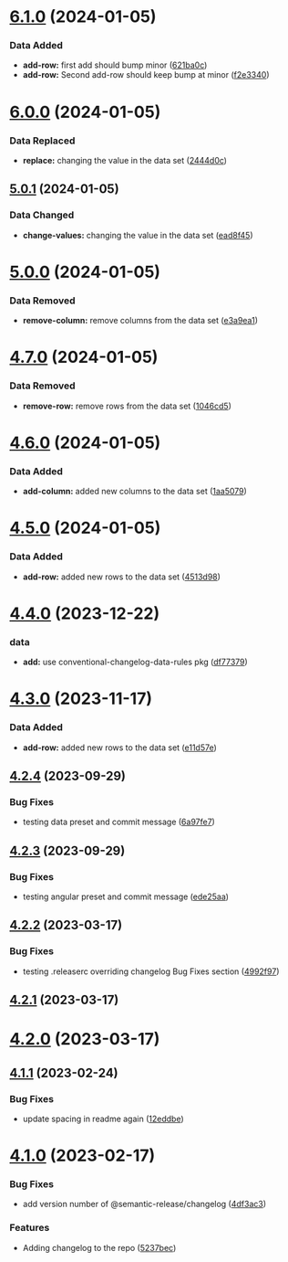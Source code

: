 # [6.1.0](https://github.com/dskard/datemver/compare/v6.0.0...v6.1.0) (2024-01-05)


### Data Added

* **add-row:** first add should bump minor ([621ba0c](https://github.com/dskard/datemver/commit/621ba0c747a4d85c56051db18135a95a2e114c1e))
* **add-row:** Second add-row should keep bump at minor ([f2e3340](https://github.com/dskard/datemver/commit/f2e33404aa7e530d641b18015958f874a071ecc9))

# [6.0.0](https://github.com/dskard/datemver/compare/v5.0.1...v6.0.0) (2024-01-05)


### Data Replaced

* **replace:** changing the value in the data set ([2444d0c](https://github.com/dskard/datemver/commit/2444d0cadcd4bdac2813452a50b6d149cb703a31))

## [5.0.1](https://github.com/dskard/datemver/compare/v5.0.0...v5.0.1) (2024-01-05)


### Data Changed

* **change-values:** changing the value in the data set ([ead8f45](https://github.com/dskard/datemver/commit/ead8f452b51e58b7ec67c4597a647d0603dcc831))

# [5.0.0](https://github.com/dskard/datemver/compare/v4.7.0...v5.0.0) (2024-01-05)


### Data Removed

* **remove-column:** remove columns from the data set ([e3a9ea1](https://github.com/dskard/datemver/commit/e3a9ea1ff62cc1353f4d2d6740e1333ccfcf3c45))

# [4.7.0](https://github.com/dskard/datemver/compare/v4.6.0...v4.7.0) (2024-01-05)


### Data Removed

* **remove-row:** remove rows from the data set ([1046cd5](https://github.com/dskard/datemver/commit/1046cd50766241c427183fe08ef61d12986fa94c))

# [4.6.0](https://github.com/dskard/datemver/compare/v4.5.0...v4.6.0) (2024-01-05)


### Data Added

* **add-column:** added new columns to the data set ([1aa5079](https://github.com/dskard/datemver/commit/1aa5079f354d2466ef54f22dbe74cbcf1de7e215))

# [4.5.0](https://github.com/dskard/datemver/compare/v4.4.0...v4.5.0) (2024-01-05)


### Data Added

* **add-row:** added new rows to the data set ([4513d98](https://github.com/dskard/datemver/commit/4513d986d279ab5bc9516048fe49932c3b08a5aa))

# [4.4.0](https://github.com/dskard/datemver/compare/v4.3.0...v4.4.0) (2023-12-22)


### data

* **add:** use conventional-changelog-data-rules pkg ([df77379](https://github.com/dskard/datemver/commit/df77379a81cfff534eab9df21cb2a565903226f6))

# [4.3.0](https://github.com/dskard/datemver/compare/v4.2.4...v4.3.0) (2023-11-17)


### Data Added

* **add-row:** added new rows to the data set ([e11d57e](https://github.com/dskard/datemver/commit/e11d57ed7bc0f3965285e7558a128809170bb208))

## [4.2.4](https://github.com/dskard/datemver/compare/v4.2.3...v4.2.4) (2023-09-29)


### Bug Fixes

* testing data preset and commit message ([6a97fe7](https://github.com/dskard/datemver/commit/6a97fe7c638ddc5b7e39f75ee6e32fe7594cb147))

## [4.2.3](https://github.com/dskard/datemver/compare/v4.2.2...v4.2.3) (2023-09-29)


### Bug Fixes

* testing angular preset and commit message ([ede25aa](https://github.com/dskard/datemver/commit/ede25aa49f4a0680fd548da870a4b604761735c0))

## [4.2.2](https://github.com/dskard/datemver/compare/v4.2.1...v4.2.2) (2023-03-17)


### Bug Fixes

* testing .releaserc overriding changelog Bug Fixes section ([4992f97](https://github.com/dskard/datemver/commit/4992f97dac22a0e19e25322a7f80a947783bc65d))

## [4.2.1](https://github.com/dskard/datemver/compare/v4.2.0...v4.2.1) (2023-03-17)

# [4.2.0](https://github.com/dskard/datemver/compare/v4.1.1...v4.2.0) (2023-03-17)

## [4.1.1](https://github.com/dskard/datemver/compare/v4.1.0...v4.1.1) (2023-02-24)


### Bug Fixes

* update spacing in readme again ([12eddbe](https://github.com/dskard/datemver/commit/12eddbefc829103bff53a219961532eef7df8d29))

# [4.1.0](https://github.com/dskard/datemver/compare/v4.0.1...v4.1.0) (2023-02-17)


### Bug Fixes

* add version number of @semantic-release/changelog ([4df3ac3](https://github.com/dskard/datemver/commit/4df3ac31993dc0daffd3d58bfcee08439bdaba5e))


### Features

* Adding changelog to the repo ([5237bec](https://github.com/dskard/datemver/commit/5237bec0c3158d6c1a51007f7e2e9bfab0d09b0c))
